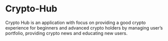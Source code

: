 # Crypto-Hub

Crypto Hub is an application with focus on providing a good crypto experience for beginners and advanced crypto holders by managing user’s portfolio, providing crypto news and educating new users.
